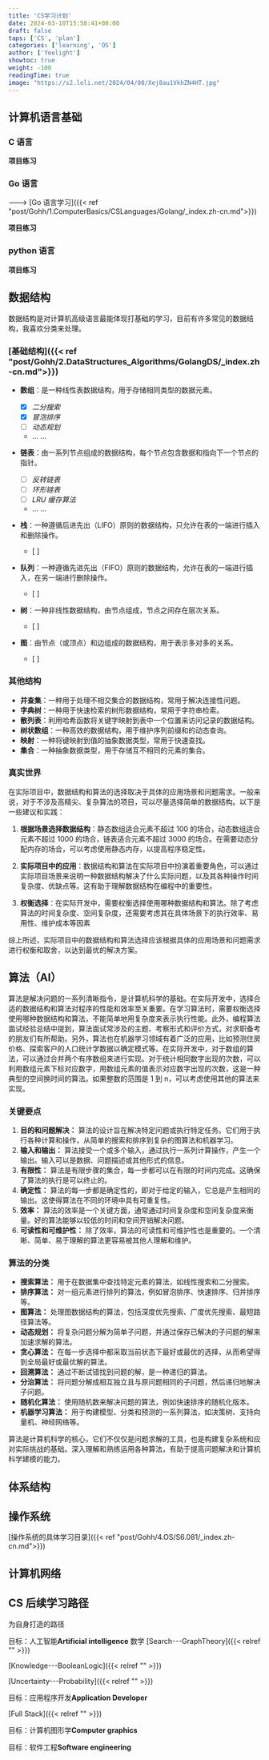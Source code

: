 ```yaml
---
title: 'CS学习计划'
date: 2024-03-10T15:58:41+08:00
draft: false
taps: ['CS', 'plan']
categories: ['learning', 'OS']
author: ['Yeelight']
showtoc: true
weight: -100
readingTime: true
image: "https://s2.loli.net/2024/04/08/Xej8au1VkhZN4HT.jpg"
---
```


## 计算机语言基础

### C 语言

**项目练习**

### Go 语言

———> [Go 语言学习]({{< ref "post/Gohh/1.ComputerBasics/CSLanguages/Golang/_index.zh-cn.md">}})

**项目练习**

### python 语言

**项目练习**

<!-- 1. [TG_bot]({{< relref "" >}}) -->

## 数据结构

数据结构是对计算机高级语言最能体现打基础的学习，目前有许多常见的数据结构，我喜欢分类来处理。

### [基础结构]({{< ref "post/Gohh/2.DataStructures_Algorithms/GolangDS/_index.zh-cn.md">}})

- **数组**：是一种线性表数据结构，用于存储相同类型的数据元素。

  - [x] _二分搜索_
  - [x] _冒泡排序_
  - [ ] _动态规划_
  - ... ...

- **链表**：由一系列节点组成的数据结构，每个节点包含数据和指向下一个节点的指针。

  - [ ] _反转链表_
  - [ ] _环形链表_
  - [ ] _LRU 缓存算法_
  - ... ...

- **栈**：一种遵循后进先出（LIFO）原则的数据结构，只允许在表的一端进行插入和删除操作。
  - [ ]
- **队列**：一种遵循先进先出（FIFO）原则的数据结构，允许在表的一端进行插入，在另一端进行删除操作。
  - [ ]
- **树**：一种非线性数据结构，由节点组成，节点之间存在层次关系。
  - [ ]
- **图**：由节点（或顶点）和边组成的数据结构，用于表示多对多的关系。
  - [ ]

### 其他结构

- **并查集**：一种用于处理不相交集合的数据结构，常用于解决连接性问题。
- **字典树**：一种用于快速检索的树形数据结构，常用于字符串检索。
- **散列表**：利用哈希函数将关键字映射到表中一个位置来访问记录的数据结构。
- **树状数组**：一种高效的数据结构，用于维护序列前缀和的动态查询。
- **映射**：一种将键映射到值的抽象数据类型，常用于快速查找。
- **集合**：一种抽象数据类型，用于存储互不相同的元素的集合。

### 真实世界

在实际项目中，数据结构和算法的选择取决于具体的应用场景和问题需求。一般来说，对于不涉及高精尖、复杂算法的项目，可以尽量选择简单的数据结构。以下是一些建议和实践：

1. **根据场景选择数据结构**：静态数组适合元素不超过 100 的场合，动态数组适合元素不超过 1000 的场合，链表适合元素不超过 3000 的场合。在需要动态分配内存的场合，可以考虑使用静态内存，以提高程序稳定性。

2. **实际项目中的应用**：数据结构和算法在实际项目中扮演着重要角色，可以通过实际项目场景来说明一种数据结构解决了什么实际问题，以及其各种操作时间复杂度、优缺点等。这有助于理解数据结构在编程中的重要性。

3. **权衡选择**：在实际开发中，需要权衡选择使用哪种数据结构和算法。除了考虑算法的时间复杂度、空间复杂度，还需要考虑其在具体场景下的执行效率、易用性、维护成本等因素

综上所述，实际项目中的数据结构和算法选择应该根据具体的应用场景和问题需求进行权衡和取舍，以达到最优的解决方案。

## 算法（AI）

算法是解决问题的一系列清晰指令，是计算机科学的基础。在实际开发中，选择合适的数据结构和算法对程序的性能和效率至关重要。在学习算法时，需要权衡选择使用哪种数据结构和算法，不能简单地用复杂度来表示执行性能。此外，编程算法面试经验总结中提到，算法面试常涉及的主题、考察形式和评价方式，对求职备考的朋友们有所帮助。另外，算法也在机器学习领域有着广泛的应用，比如预测住房价格、探索客户的人口统计学数据以确定模式等。在实际开发中，对于数组的算法，可以通过合并两个有序数组来进行实现。对于统计相同数字出现的次数，可以利用数组元素下标对应数字，用数组元素的值表示对应数字出现的次数，这是一种典型的空间换时间的算法。如果整数的范围是 1 到 n，可以考虑使用其他的算法来实现。

### 关键要点

1. **目的和问题解决：** 算法的设计旨在解决特定问题或执行特定任务。它们用于执行各种计算和操作，从简单的搜索和排序到复杂的图算法和机器学习。
2. **输入和输出：** 算法接受一个或多个输入，通过执行一系列计算操作，产生一个输出。输入可以是数据、问题描述或其他形式的信息。
3. **有限性：** 算法是有限步骤的集合，每一步都可以在有限的时间内完成。这确保了算法的执行是可以终止的。
4. **确定性：** 算法的每一步都是确定性的，即对于给定的输入，它总是产生相同的输出。这使得算法在不同的环境中具有可重复性。
5. **效率：** 算法的效率是一个关键方面，通常通过时间复杂度和空间复杂度来衡量。好的算法能够以较低的时间和空间开销解决问题。
6. **可读性和可维护性：** 除了效率，算法的可读性和可维护性也是重要的。一个清晰、简单、易于理解的算法更容易被其他人理解和维护。

### 算法的分类

- **搜索算法：** 用于在数据集中查找特定元素的算法，如线性搜索和二分搜索。
- **排序算法：** 对一组元素进行排列的算法，例如冒泡排序、快速排序、归并排序等。
- **图算法：** 处理图数据结构的算法，包括深度优先搜索、广度优先搜索、最短路径算法等。
- **动态规划：** 将复杂问题分解为简单子问题，并通过保存已解决的子问题的解来加速求解的算法。
- **贪心算法：** 在每一步选择中都采取当前状态下最好或最优的选择，从而希望得到全局最好或最优解的算法。
- **回溯算法：** 通过不断试错找到问题的解，是一种递归的算法。
- **分治算法：** 将问题分解成相互独立且与原问题相同的子问题，然后递归地解决子问题。
- **随机化算法：** 使用随机数来解决问题的算法，例如快速排序的随机化版本。
- **机器学习算法：** 用于构建模型、分类和预测的一系列算法，如决策树、支持向量机、神经网络等。

算法是计算机科学的核心，它们不仅仅是问题求解的工具，也是构建复杂系统和应对实际挑战的基础。深入理解和熟练运用各种算法，有助于提高问题解决和计算机科学建模的能力。

## 体系结构

## 操作系统

[操作系统的具体学习目录]({{< ref "post/Gohh/4.OS/S6.081/_index.zh-cn.md">}})

## 计算机网络

## CS 后续学习路径

为自身打造的路径

目标：人工智能**Artificial intelligence**
数学
[Search---GraphTheory]({{< relref "" >}})

[Knowledge---BooleanLogic]({{< relref "" >}})

[Uncertainty---Probability]({{< relref "" >}})

目标：应用程序开发**Application Developer**

[Full Stack]({{< relref "" >}})

目标：计算机图形学**Computer graphics**

目标：软件工程**Software engineering**

<!-- ## LeetCode

每日任务
[合并两个有序数组]({{< relref "" >}})

[移除元素]({{< relref "" >}})

[删除有序数组中的重复项]({{< relref "" >}}) -->
